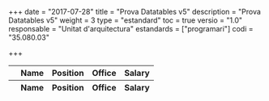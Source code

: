 +++
date        = "2017-07-28"
title       = "Prova Datatables v5"
description = "Prova Datatables v5"
weight		= 3
type = "estandard"
toc         = true
versio      = "1.0"
responsable = "Unitat d'arquitectura"
estandards =  ["programari"]
codi = "35.080.03"

+++

<link rel="stylesheet" type="text/css" href="https://cdn.datatables.net/1.10.16/css/jquery.dataTables.min.css">
<link rel="stylesheet" type="text/css" href="../tableStyle.css">
<script type="text/javascript" language="javascript" src="https://code.jquery.com/jquery-1.12.4.js"></script>
<script type="text/javascript" language="javascript" src="https://cdn.datatables.net/1.10.16/js/jquery.dataTables.min.js"></script>

<table id="example" class="display" style="width:100%">
        <thead>
            <tr>
                <th></th>
                <th>Name</th>
                <th>Position</th>
                <th>Office</th>
                <th>Salary</th>
            </tr>
        </thead>
        <tfoot>
            <tr>
                <th></th>
                <th>Name</th>
                <th>Position</th>
                <th>Office</th>
                <th>Salary</th>
            </tr>
        </tfoot>
</table>

<script>
/* Formatting function for row details - modify as you need */
function format ( d ) {
    // `d` is the original data object for the row
    return '<table cellpadding="5" cellspacing="0" border="0" style="padding-left:50px;">'+
        '<tr>'+
            '<td>Full name:</td>'+
            '<td>'+d.name+'</td>'+
        '</tr>'+
        '<tr>'+
            '<td>Extension number:</td>'+
            '<td>'+d.extn+'</td>'+
        '</tr>'+
        '<tr>'+
            '<td>Extra info:</td>'+
            '<td>And any further details here (images etc)...</td>'+
        '</tr>'+
    '</table>';
}
 
$(document).ready(function() {
    var table = $('#example').DataTable( {
        "ajax": "../objects.txt",
        "columns": [
            {
                "className":      'details-control',
                "orderable":      false,
                "data":           null,
                "defaultContent": ''
            },
            { "data": "name" },
            { "data": "position" },
            { "data": "office" },
            { "data": "salary" }
        ],
        "order": [[1, 'asc']]
    } );

    initComplete: function () {
        this.api().columns().every( function (col_index) {
            var column = this;
            if (col_index===2){
                $("<p>&nbsp;</p>").appendTo($(column.header()));
                return;
            }
        if(col_index===3){
                $("<p>&nbsp;</p>").appendTo($(column.header()));
                return;
            }
            var select = $('<select><option value=""></option></select>')
                .appendTo( $(column.header()) )
                .on( 'change', function () {
                    var val = $.fn.dataTable.util.escapeRegex(
                        $(this).val()
                    );

                    column
                        .search( val ? '^'+val+'$' : '', true, false )
                        .draw();
                } );

            column.data().unique().sort().each( function ( d, j ) {
                select.append( '<option value="'+d+'">'+d+'</option>' )
            });
        });

        //adds header private/public
        //$("<tr><th colspan='4'></th><th colspan='4'>Privat</th><th colspan='2'>Públic</th><th colspan='1'></th></tr>").insertBefore($("table thead tr"));
    $("<tr><th colspan='4'></th><th colspan='1'></th></tr>").insertBefore($("table thead tr"));
    }
} );
</script>
